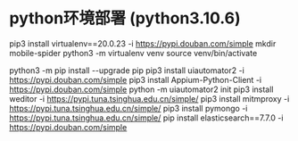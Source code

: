 # python环境部署 (python3.10.6)
pip3 install virtualenv==20.0.23 -i https://pypi.douban.com/simple
mkdir mobile-spider
python3 -m virtualenv venv
source venv/bin/activate

python3 -m pip install --upgrade pip
pip3 install uiautomator2 -i https://pypi.douban.com/simple
pip3 install Appium-Python-Client -i https://pypi.douban.com/simple
python -m uiautomator2 init 
pip3 install weditor -i https://pypi.tuna.tsinghua.edu.cn/simple/
pip3 install mitmproxy -i https://pypi.tuna.tsinghua.edu.cn/simple/
pip3 install pymongo -i https://pypi.tuna.tsinghua.edu.cn/simple/
pip install elasticsearch==7.7.0 -i https://pypi.douban.com/simple























